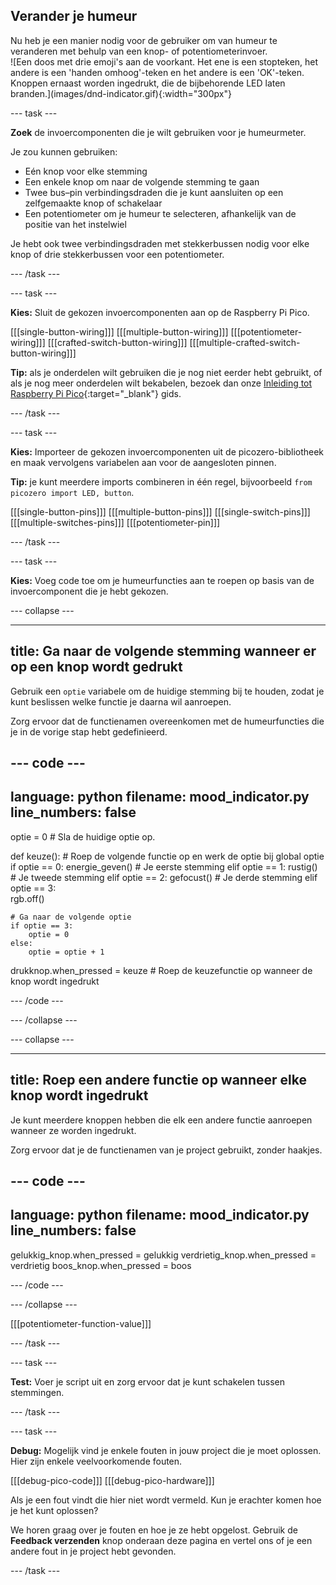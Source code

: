 ## Verander je humeur

<div style="display: flex; flex-wrap: wrap">
<div style="flex-basis: 200px; flex-grow: 1; margin-right: 15px;">
Nu heb je een manier nodig voor de gebruiker om van humeur te veranderen met behulp van een knop- of potentiometerinvoer. 
</div>
<div>
![Een doos met drie emoji's aan de voorkant. Het ene is een stopteken, het andere is een 'handen omhoog'-teken en het andere is een 'OK'-teken. Knoppen ernaast worden ingedrukt, die de bijbehorende LED laten branden.](images/dnd-indicator.gif){:width="300px"}
</div>
</div>

--- task ---

**Zoek** de invoercomponenten die je wilt gebruiken voor je humeurmeter.

Je zou kunnen gebruiken:
+ Eén knop voor elke stemming
+ Een enkele knop om naar de volgende stemming te gaan
+ Twee bus–pin verbindingsdraden die je kunt aansluiten op een zelfgemaakte knop of schakelaar
+ Een potentiometer om je humeur te selecteren, afhankelijk van de positie van het instelwiel

Je hebt ook twee verbindingsdraden met stekkerbussen nodig voor elke knop of drie stekkerbussen voor een potentiometer.

--- /task ---

--- task ---

**Kies:** Sluit de gekozen invoercomponenten aan op de Raspberry Pi Pico.

[[[single-button-wiring]]] 
[[[multiple-button-wiring]]] 
[[[potentiometer-wiring]]] 
[[[crafted-switch-button-wiring]]] 
[[[multiple-crafted-switch-button-wiring]]]

**Tip:** als je onderdelen wilt gebruiken die je nog niet eerder hebt gebruikt, of als je nog meer onderdelen wilt bekabelen, bezoek dan onze [Inleiding tot Raspberry Pi Pico](https://projects.raspberrypi.org/nl-NL/projects/introduction-to-the-pico){:target="_blank"} gids.

--- /task ---

--- task ---

**Kies:** Importeer de gekozen invoercomponenten uit de picozero-bibliotheek en maak vervolgens variabelen aan voor de aangesloten pinnen.

**Tip:** je kunt meerdere imports combineren in één regel, bijvoorbeeld `from picozero import LED, button`.

[[[single-button-pins]]] 
[[[multiple-button-pins]]] 
[[[single-switch-pins]]] 
[[[multiple-switches-pins]]] 
[[[potentiometer-pin]]]

--- /task ---

--- task ---

**Kies:** Voeg code toe om je humeurfuncties aan te roepen op basis van de invoercomponent die je hebt gekozen.

--- collapse ---

---
title: Ga naar de volgende stemming wanneer er op een knop wordt gedrukt
---

Gebruik een `optie` variabele om de huidige stemming bij te houden, zodat je kunt beslissen welke functie je daarna wil aanroepen.

Zorg ervoor dat de functienamen overeenkomen met de humeurfuncties die je in de vorige stap hebt gedefinieerd.

--- code ---
---
language: python
filename: mood_indicator.py
line_numbers: false
---
optie = 0 # Sla de huidige optie op.

def keuze(): # Roep de volgende functie op en werk de optie bij
    global optie
    if optie == 0:
        energie_geven() # Je eerste stemming
    elif optie == 1:
        rustig()      # Je tweede stemming
    elif optie == 2:
        gefocust()   # Je derde stemming
    elif optie == 3:    
        rgb.off()
    
    # Ga naar de volgende optie
    if optie == 3:
        optie = 0
    else:
        optie = optie + 1
    
drukknop.when_pressed = keuze # Roep de keuzefunctie op wanneer de knop wordt ingedrukt

--- /code ---

--- /collapse ---

--- collapse ---

---
title: Roep een andere functie op wanneer elke knop wordt ingedrukt
---

Je kunt meerdere knoppen hebben die elk een andere functie aanroepen wanneer ze worden ingedrukt.

Zorg ervoor dat je de functienamen van je project gebruikt, zonder haakjes.

--- code ---
---
language: python
filename: mood_indicator.py
line_numbers: false
---

gelukkig_knop.when_pressed = gelukkig
verdrietig_knop.when_pressed = verdrietig
boos_knop.when_pressed = boos


--- /code ---

--- /collapse ---

[[[potentiometer-function-value]]]

--- /task ---


--- task ---

**Test:** Voer je script uit en zorg ervoor dat je kunt schakelen tussen stemmingen.

--- /task ---

--- task ---

**Debug:** Mogelijk vind je enkele fouten in jouw project die je moet oplossen. Hier zijn enkele veelvoorkomende fouten.

[[[debug-pico-code]]] 
[[[debug-pico-hardware]]]

Als je een fout vindt die hier niet wordt vermeld. Kun je erachter komen hoe je het kunt oplossen?

We horen graag over je fouten en hoe je ze hebt opgelost. Gebruik de **Feedback verzenden** knop onderaan deze pagina en vertel ons of je een andere fout in je project hebt gevonden.

--- /task ---

